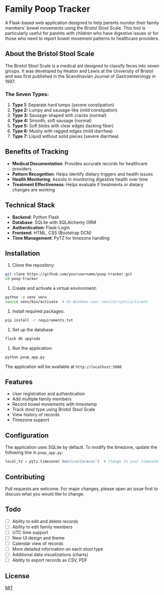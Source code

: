 # Family Poop Tracker

A Flask-based web application designed to help parents monitor their family members' bowel movements using the Bristol Stool Scale. This tool is particularly useful for parents with children who have digestive issues or for those who need to report bowel movement patterns to healthcare providers.

## About the Bristol Stool Scale

The Bristol Stool Scale is a medical aid designed to classify feces into seven groups. It was developed by Heaton and Lewis at the University of Bristol and was first published in the Scandinavian Journal of Gastroenterology in 1997.

### The Seven Types:

1. **Type 1:** Separate hard lumps (severe constipation)
2. **Type 2:** Lumpy and sausage-like (mild constipation)
3. **Type 3:** Sausage-shaped with cracks (normal)
4. **Type 4:** Smooth, soft sausage (normal)
5. **Type 5:** Soft blobs with clear edges (lacking fiber)
6. **Type 6:** Mushy with ragged edges (mild diarrhea)
7. **Type 7:** Liquid without solid pieces (severe diarrhea)

## Benefits of Tracking

- **Medical Documentation**: Provides accurate records for healthcare providers
- **Pattern Recognition**: Helps identify dietary triggers and health issues
- **Health Monitoring**: Assists in monitoring digestive health over time
- **Treatment Effectiveness**: Helps evaluate if treatments or dietary changes are working

## Technical Stack

- **Backend**: Python Flask
- **Database**: SQLite with SQLAlchemy ORM
- **Authentication**: Flask-Login
- **Frontend**: HTML, CSS (Bootstrap DCN)
- **Time Management**: PyTZ for timezone handling

## Installation

1. Clone the repository:

```bash
git clone https://github.com/yourusername/poop-tracker.git
cd poop-tracker
```

1. Create and activate a virtual environment:

```bash
python -m venv venv
source venv/bin/activate  # On Windows use: venv\Scripts\activate
```

1. Install required packages:

```bash
pip install -r requirements.txt
```

1. Set up the database:

```bash
flask db upgrade
```

1. Run the application:

```bash
python poop_app.py
```

The application will be available at `http://localhost:5000`

## Features

- User registration and authentication
- Add multiple family members
- Record bowel movements with timestamp
- Track stool type using Bristol Stool Scale
- View history of records
- Timezone support

## Configuration

The application uses SQLite by default. To modify the timezone, update the following line in `poop_app.py`:

```python
local_tz = pytz.timezone('America/Caracas')  # Change to your timezone
```

## Contributing

Pull requests are welcome. For major changes, please open an issue first to discuss what you would like to change.

## Todo

- [ ] Ability to edit and delete records
- [ ] Ability to edit family members
- [ ] UTC time support
- [ ] New UI design and theme
- [ ] Calendar view of records
- [ ] More detailed information on each stool type
- [ ] Additional data visualizations (charts)
- [ ] Ability to export records as CSV, PDF

## License

[MIT](https://choosealicense.com/licenses/mit/)
